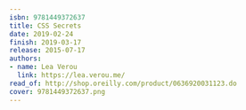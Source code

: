 ```yaml
---
isbn: 9781449372637
title: CSS Secrets
date: 2019-02-24
finish: 2019-03-17
release: 2015-07-17
authors:
- name: Lea Verou
  link: https://lea.verou.me/
read_of: http://shop.oreilly.com/product/0636920031123.do
cover: 9781449372637.png
---
```

